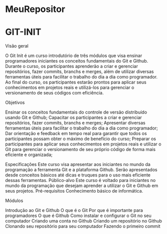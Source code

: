# MeuRepositor
# GIT-INIT

Visão geral

O Git Init é um curso introdutório de três módulos que visa ensinar programadores iniciantes os conceitos fundamentais do Git e Github. Durante o curso, os participantes aprenderão a criar e gerenciar repositórios, fazer commits, branchs e merges, além de utilizar diversas ferramentas úteis para facilitar o trabalho do dia a dia como programador. Ao final do curso, os participantes estarão prontos para aplicar seus conhecimentos em projetos reais e utilizá-los para gerenciar o versionamento de seus códigos com eficiência.

Objetivos

Ensinar os conceitos fundamentais do controle de versão distribuído usando Git e Github;
Capacitar os participantes a criar e gerenciar repositórios, fazer commits, branchs e merges;
Apresentar diversas ferramentas úteis para facilitar o trabalho do dia a dia como programador;
Dar orientação e feedback em tempo real para garantir que todos os participantes possam obter o máximo de benefício do curso;
Preparar os participantes para aplicar seus conhecimentos em projetos reais e utilizar o Git para gerenciar o versionamento de seu próprio código de forma mais eficiente e organizada;

Especificações
Este curso visa apresentar aos iniciantes no mundo da programação a ferramenta Git e a plataforma Github. Serão apresentados desde conceitos básicos até dicas e truques para o uso mais eficiente dessas ferramentas.
Público-alvo 
Este curso é voltado para iniciantes no mundo da programação que desejam aprender a utilizar o Git e Github em seus projetos.
Pré-requisitos 
Conhecimento básico de informática.

Módulos

Introdução ao Git e Github 
O que é o Git
Por que é importante para programadores
O que é Github
Como instalar e configurar o Git no seu computador
Criando uma conta no Github
Criando um repositório no Github
Clonando seu repositório para seu computador
Fazendo o primeiro commit
